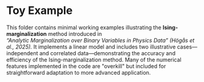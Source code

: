# Toy Example

This folder contains minimal working examples illustrating the **Ising-marginalization** method introduced in  
*“Analytic Marginalization over Binary Variables in Physics Data” (Högås et al., 2025).*
It implements a linear model and includes two illustrative cases—independent and correlated data—demonstrating the accuracy and efficiency of the Ising-marginalization method.
Many of the numerical features implemented in the code are "overkill" but included for straightforward adaptation to more advanced application.
